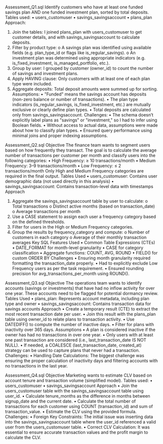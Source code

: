 Assessment_Q1.sql
Identify customers who have at least one funded savings plan AND one funded investment plan, sorted by total deposits.
Tables used:
•	users_customuser
•	savings_savingsaccount
•	plans_plan
Approach:
1.	Join the tables: I joined plans_plan with users_customuser to get customer details, and with savings_savingsaccount to calculate deposits.
2.	Filter by product type:
o	A savings plan was identified using available fields (e.g. plan_type_id or flags like is_regular_savings).
o	An investment plan was determined using appropriate indicators (e.g. is_fixed_investment, is_managed_portfolio, etc.).
3.	Group by user: I grouped by customer (owner_id) to count the number of savings and investment plans.
4.	Apply HAVING clause: Only customers with at least one of each plan type were included.
5.	Aggregate deposits: Total deposit amounts were summed up for sorting.
Assumptions:
•	"Funded" means the savings account has deposits (non-zero balance or number of transactions).
•	The plan type indicators (is_regular_savings, is_fixed_investment, etc.) are mutually exclusive or clearly define plan types.
•	Total deposits are calculated only from savings_savingsaccount.
Challenges:
•	The schema doesn’t explicitly label plans as "savings" or "investment," so I had to infer using Boolean fields.
•	Without access to actual data, assumptions were made about how to classify plan types.
•	Ensured query performance using minimal joins and proper indexing assumptions.

Assessment_Q2.sql
Objective
The finance team wants to segment users based on how frequently they transact. The goal is to calculate the average number of transactions per customer per month and classify users into the following categories:
•	High Frequency: ≥ 10 transactions/month
•	Medium Frequency: 3–9 transactions/month
•	Low Frequency: ≤ 2 transactions/month
Only High and Medium Frequency categories are required in the final output.
Tables Used
•	users_customuser: Contains user demographic data (not used directly in this analysis)
•	savings_savingsaccount: Contains transaction-level data with timestamps
Approach
1.	Aggregate the savings_savingsaccount table by user to calculate:
o	Total transactions
o	Distinct active months (based on transaction_date)
o	Average transactions per month
2.	Use a CASE statement to assign each user a frequency category based on the defined thresholds.
3.	Filter for users in the High or Medium Frequency categories.
4.	Group the results by frequency_category and compute:
o	Number of customers in each category
o	Average of their monthly transaction averages
Key SQL Features Used
•	Common Table Expressions (CTEs)
•	DATE_FORMAT for month-level granularity
•	CASE for category classification
•	Aggregate functions: COUNT, AVG, ROUND
•	FIELD() for custom ORDER BY
Challenges
•	Ensuring month granularity required formatting the transaction_date properly.
•	Had to explicitly exclude Low Frequency users as per the task requirement.
•	Ensured rounding precision for avg_transactions_per_month using ROUND().

Assessment_Q3.sql
Objective
The operations team wants to identify accounts (savings or investments) that have had no inflow activity for over one year. These accounts need to be flagged for potential dormancy review.
Tables Used
•	plans_plan: Represents account metadata, including plan type and owner
•	savings_savingsaccount: Contains transaction data for savings accounts
Approach
•	Create a temporary result (CTE) to extract the most recent transaction date per user.
•	Join this result with the plans_plan table using owner_id to relate plans to transaction activity.
•	Use DATEDIFF() to compute the number of inactive days.
•	Filter for plans with inactivity over 365 days.
Assumptions
•	A plan is considered inactive if the owner has had no transactions in over one year.
•	Only users with at least one past transaction are considered (i.e., last_transaction_date IS NOT NULL).
•	If needed, a COALESCE (last_transaction_date, created_at) strategy can be used to capture plans that never had a transaction.
Challenges:
•	Handling Date Calculations: The biggest challenge was ensuring the proper calculation of inactivity days and filtering accounts with no transactions in the last year.

Assessment_Q4.sql
Objective
Marketing wants to estimate CLV based on account tenure and transaction volume (simplified model).
Tables used:
•	users_customuser
•	savings_savingsaccount
Approach
•	Join the users_customuser table with the savings_savingsaccount table using user_id.
•	Calculate tenure_months as the difference in months between signup_date and the current date.
•	Calculate the total number of transactions for each customer using COUNT (transaction_id) and sum of transaction_value.
•	Estimate the CLV using the provided formula.
Challenges:
•	Foreign Key Constraints: The initial issue was inserting data into the savings_savingsaccount table where the user_id referenced a valid user from the users_customuser table.
•	Correct CLV Calculation: It was essential to ensure accurate transaction values and the profit margin to calculate the CLV.


